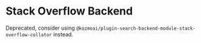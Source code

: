 # Stack Overflow Backend

Deprecated, consider using `@kozmoai/plugin-search-backend-module-stack-overflow-collator` instead.

